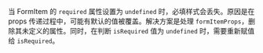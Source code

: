 当 FormItem 的 `required` 属性设置为 `undefined` 时，必填样式会丢失。原因是在 props 传递过程中，可能有默认的值被覆盖。解决方案是处理 `formItemProps`，删除其未定义的属性。同时，在判断 `isRequired` 值为 `undefined` 时，需要重新赋值给 `isRequired`。
